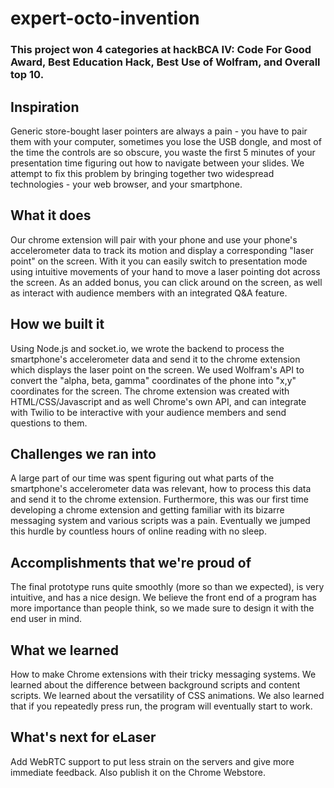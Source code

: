 # expert-octo-invention

### This project won 4 categories at hackBCA IV: Code For Good Award, Best Education Hack, Best Use of Wolfram, and Overall top 10.

## Inspiration
Generic store-bought laser pointers are always a pain - you have to pair them with your computer, sometimes you lose the USB dongle, and most of the time the controls are so obscure, you waste the first 5 minutes of your presentation time figuring out how to navigate between your slides. We attempt to fix this problem by bringing together two widespread technologies - your web browser, and your smartphone.

## What it does
Our chrome extension will pair with your phone and use your phone's accelerometer data to track its motion and display a corresponding "laser point" on the screen. With it you can easily switch to presentation mode using intuitive movements of your hand to move a laser pointing dot across the screen. As an added bonus, you can click around on the screen, as well as interact with audience members with an integrated Q&A feature.

## How we built it
Using Node.js and socket.io, we wrote the backend to process the smartphone's accelerometer data and send it to the chrome extension which displays the laser point on the screen. We used Wolfram's API to convert the "alpha, beta, gamma" coordinates of the phone into "x,y" coordinates for the screen. The chrome extension was created with HTML/CSS/Javascript and as well Chrome's own API, and can integrate with Twilio to be interactive with your audience members and send questions to them.

## Challenges we ran into
A large part of our time was spent figuring out what parts of the smartphone's accelerometer data was relevant, how to process this data and send it to the chrome extension. Furthermore, this was our first time developing a chrome extension and getting familiar with its bizarre messaging system and various scripts was a pain. Eventually we jumped this hurdle by countless hours of online reading with no sleep.

## Accomplishments that we're proud of
The final prototype runs quite smoothly (more so than we expected), is very intuitive, and has a nice design. We believe the front end of a program has more importance than people think, so we made sure to design it with the end user in mind.

## What we learned
How to make Chrome extensions with their tricky messaging systems. We learned about the difference between background scripts and content scripts. We learned about the versatility of CSS animations. We also learned that if you repeatedly press run, the program will eventually start to work.

## What's next for eLaser
Add WebRTC support to put less strain on the servers and give more immediate feedback. Also publish it on the Chrome Webstore.
